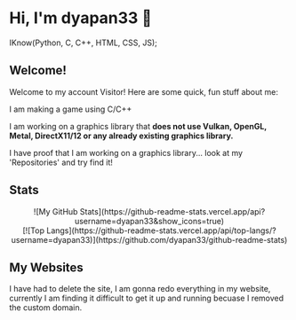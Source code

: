 # Hi, I'm dyapan33 👋
<p> IKnow(Python, C, C++, HTML, CSS, JS); </p>
<h2>Welcome!</h2>
<p>Welcome to my account Visitor! Here are some quick, fun stuff about me: </p>
<p>I am making a game using C/C++</p>
<p>I am working on a graphics library that <b>does not use Vulkan, OpenGL, Metal, DirectX11/12 or any already existing graphics library.</b></p>
<p>I have proof that I am working on a graphics library... look at my 'Repositories' and try find it!</p>

## Stats
<div align="center"> 
    ![My GitHub Stats](https://github-readme-stats.vercel.app/api?username=dyapan33&show_icons=true)
    </br>
    [![Top Langs](https://github-readme-stats.vercel.app/api/top-langs/?username=dyapan33)](https://github.com/dyapan33/github-readme-stats)
</div>

## My Websites
I have had to delete the site, I am gonna redo everything in my website, currently I am finding it difficult to get it up and running becuase I removed the custom domain.


